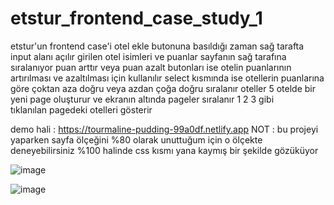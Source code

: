 # etstur_frontend_case_study_1
etstur'un frontend case'i
otel ekle butonuna basıldığı zaman sağ tarafta input alanı açılır
girilen otel isimleri ve puanlar sayfanın sağ tarafına sıralanıyor
puan arttır veya puan azalt butonları ise otelin puanlarının artırılması ve azaltılması için kullanılır
select kısmında ise otellerin puanlarına göre çoktan aza doğru veya azdan çoğa doğru sıralanır
oteller 5 otelde bir yeni page oluşturur ve ekranın altında pageler sıralanır 1 2 3 gibi  
tıklanılan pagedeki otelleri gösterir 

demo hali : https://tourmaline-pudding-99a0df.netlify.app
NOT : bu projeyi yaparken sayfa ölçeğini %80 olarak unuttuğum için o ölçekte deneyebilirsiniz %100 halinde css kısmı yana kaymış bir şekilde gözüküyor 




![image](https://user-images.githubusercontent.com/110103127/198336771-17045c22-3b4a-43a8-9e54-f72a3548439d.png)

![image](https://user-images.githubusercontent.com/110103127/198695603-32d979da-c19e-4c3b-91ec-8bdf72a4f5d8.png)

